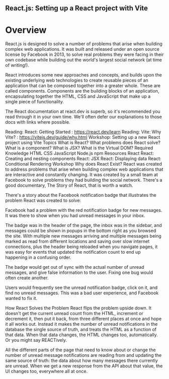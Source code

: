 ## React.js: Setting up a React project with Vite

# Overview

React.js is designed to solve a number of problems that arise when building complex web applications. It was built and released under an open source license by Facebook in 2013, to solve real problems they were facing in their own codebase while building out the world's largest social network (at time of writing!).

React introduces some new approaches and concepts, and builds upon the existing underlying web technologies to create reusable pieces of an application that can be composed together into a greater whole. These are called components. Components are the building blocks of an application, encapsulating together the HTML, CSS and JavaScript that make up a single piece of functionality.

The React documentation at react.dev is superb, so it's recommended you read through it in your own time. We'll often defer our explanations to those docs with links where possible.

Reading: React: Getting Started : https://react.dev/learn
Reading: Vite: Why Vite? : https://vitejs.dev/guide/why.html
Workshop: Setting up a new React project using Vite
Topics
What is React?
What problems does React solve?
What is a component?
What is JSX?
What is the Virtual DOM?
Required Knowledge
HTML
CSS
JavaScript
Node.js
npm
Resources
React
React: Creating and nesting components
React: JSX
React: Displaying data
React: Conditional Rendering
Workshop
Why does React Exist?
React was created to address problems that arise when building complex web applications that are interactive and constantly changing. It was created by a small team at Facebook to solve problems they had building the social network. There's a good documentary, The Story of React, that is worth a watch.

There's a story about the Facebook notification badge that illustrates the problem React was created to solve:

Facebook had a problem with the red notification badge for new messages. It was there to show when you had unread messages in your inbox.

The badge was in the header of the page, the inbox was in the sidebar, and messages could be shown in popups in the bottom right as you browsed the site. With multiple new messages arriving and multiple messages being marked as read from different locations and saving over slow internet connections, plus the header being reloaded when you navigate pages, it was easy for events that updated the notification count to end up happening in a confusing order.

The badge would get out of sync with the actual number of unread messages, and give false information to the user. Fixing one bug would often create another.

Users would frequently see the unread notification badge, click on it, and find no unread messages. This was a bad user experience, and Facebook wanted to fix it.

How React Solves the Problem
React flips the problem upside down. It doesn't get the current unread count from the HTML, increment or decrement it, then put it back, from three different places at once and hope it all works out. Instead it makes the number of unread notifications in the database the single source of truth, and treats the HTML as a function of that data. When that data changes, the HTML changes too, automatically. Or you might say REACTively.

All the different parts of the page that need to know about or change the number of unread message notifications are reading from and updating the same source of truth: the data about how many messages there currently are unread. When we get a new response from the API about that value, the UI changes too, everywhere all at once.
